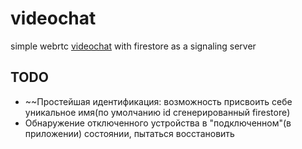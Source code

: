# videochat
simple webrtc [videochat](https://stormy-woodland-57251.herokuapp.com/) with firestore as a signaling server

## TODO

+ ~~Простейшая идентификация: возможность присвоить себе уникальное имя(по умолчанию id сгенерированный firestore)
+ Обнаружение отключенного устройства в "подключенном"(в приложении) состоянии, пытаться восстановить
